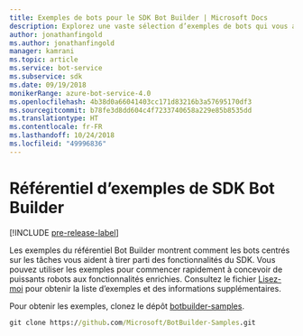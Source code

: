 ```yaml
---
title: Exemples de bots pour le SDK Bot Builder | Microsoft Docs
description: Explorez une vaste sélection d’exemples de bots qui vous aideront à commencer à développer vos bots avec le Kit de développement logiciel (SDK) Bot Builder.
author: jonathanfingold
ms.author: jonathanfingold
manager: kamrani
ms.topic: article
ms.service: bot-service
ms.subservice: sdk
ms.date: 09/19/2018
monikerRange: azure-bot-service-4.0
ms.openlocfilehash: 4b38d0a66041403cc171d83216b3a57695170df3
ms.sourcegitcommit: b78fe3d8dd604c4f7233740658a229e85b8535dd
ms.translationtype: HT
ms.contentlocale: fr-FR
ms.lasthandoff: 10/24/2018
ms.locfileid: "49996836"
---
```

# <a name="bot-builder-sdk-samples-repo"></a>Référentiel d’exemples de SDK Bot Builder
[!INCLUDE [pre-release-label](includes/pre-release-label.md)]

Les exemples du référentiel Bot Builder montrent comment les bots centrés sur les tâches vous aident à tirer parti des fonctionnalités du SDK. Vous pouvez utiliser les exemples pour commencer rapidement à concevoir de puissants robots aux fonctionnalités enrichies.
Consultez le fichier [Lisez-moi](https://aka.ms/bot-samples-readme) pour obtenir la liste d’exemples et des informations supplémentaires.

Pour obtenir les exemples, clonez le dépôt [botbuilder-samples](https://github.com/Microsoft/botbuilder-samples).

```cmd
git clone https://github.com/Microsoft/BotBuilder-Samples.git
```

